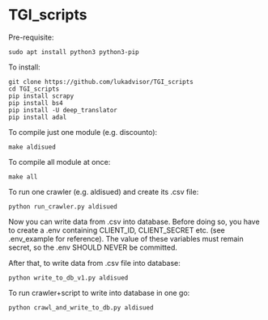 # TGI_scripts

Pre-requisite:
```shell script
sudo apt install python3 python3-pip
```

To install:
```shell script
git clone https://github.com/lukadvisor/TGI_scripts
cd TGI_scripts
pip install scrapy
pip install bs4
pip install -U deep_translator
pip install adal
```
To compile just one module (e.g. discounto):
```shell script
make aldisued
```
To compile all module at once:
```shell script
make all
```

To run one crawler (e.g. aldisued) and create its .csv file:
```shell script
python run_crawler.py aldisued
```
Now you can write data from .csv into database. Before doing so, you have to create a .env containing CLIENT_ID, CLIENT_SECRET etc. (see .env_example for reference). The value of these variables must remain secret, so the .env SHOULD NEVER be committed.

After that, to write data from .csv file into database:
```shell script
python write_to_db_v1.py aldisued
```

To run crawler+script to write into database in one go:
```shell script
python crawl_and_write_to_db.py aldisued
```